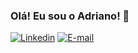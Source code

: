 ### Olá! Eu sou o Adriano! 👋

[![Linkedin](https://img.shields.io/badge/LinkedIn-0077B5?style=for-the-badge&logo=linkedin&logoColor=white)](https://www.linkedin.com/in/adriano-alvarenga-pereira-b442a924b/)
[![E-mail](https://img.shields.io/badge/Gmail-D14836?style=for-the-badge&logo=gmail&logoColor=white)](mailto:adriano.al.pereira@gmail.com)
